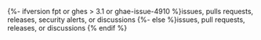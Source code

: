 {%- ifversion fpt or ghes > 3.1 or ghae-issue-4910 %}issues, pulls requests, releases, security alerts, or discussions
{%- else %}issues, pull requests, releases, or discussions
{% endif %}
<!-- `else` statement probably not picked up by GHES 3.1 deprecation script. Will need to review here -->
